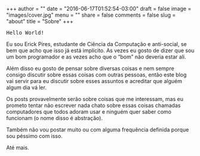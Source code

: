 +++
author = ""
date = "2016-06-17T01:52:54-03:00"
draft = false
image = "images/cover.jpg"
menu = ""
share = false
comments = false
slug = "about"
title = "Sobre"
+++

<pre style="text-align: left;">Hello World!</pre>

Eu sou Erick Pires, estudante de Ciência da Computação e anti-social, se bem que acho que isso já está implícito. As vezes eu gosto de dizer que sou um bom programador e as vezes acho que o “bom” não deveria estar ali.

Além disso eu gosto de pensar sobre diversas coisas e nem sempre consigo discutir sobre essas coisas com outras pessoas, então este blog vai servir para eu discutir sobre esses assuntos e acreditar que alguém algum dia vá ler.

Os posts provavelmente serão sobre coisas que me interessam, mas eu prometo tentar não escrever nada chato sobre essas coisas chamadas computadores que todos adoram usar e ninguém quer saber como funcionam (o nome disso é abstração).

Também não vou postar muito ou com alguma frequência definida porque sou péssimo com isso.

Até mais.
